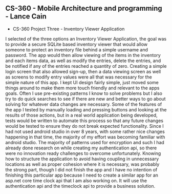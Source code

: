 ## CS-360 - Mobile Architecture and programming - Lance Cain

* CS-360 Project Three - Inventory Viewer Application


I selected of the three options an Inventory Viewer Application, the goal was to provide a secure SQLite based inventory viewer that would allow someone to protect an inventory file behind a simple username and password.  The app would then allow viewing of the items in the inventory and each items data, as well as modify the entries, delete the entries, and be notified if any of the entries reached a quantity of zero.
Creating a simple login screen that also allowed sign-up, then a data viewing screen as well as screens to modify entry values were all that was necessary for the simple nature of this app.  I kept UI design fairly simple, just moved some things around to make them more touch friendly and relevant to the apps goals.  Often I use pre-existing patterns I know to solve problems but I also try to do quick searches to see if there are new and better ways to go about solving for whatever data changes are necessary.
Some of the features of the app I tested by manually loading and pressing buttons and looking at the results of those actions, but in a real world application being developed, tests would be written to automate this process so that any future changes would be tested to ensure they do not break expected functionality.
Since I had not used android studio in over 8 years, with some rather nice changes happening in that time, the majority of my effort was becoming familiar with android studio.  The majority of patterns used for encryption and such I had already done research on while creating my authentication api, so there were no innovation ready challenges to overcome unfortunately.
Knowing how to structure the application to avoid having coupling in unnecessary locations as well as proper cohesion where it is necessary, was probably the strong part, though I did not finish the app and I have no intention of finishing this particular app because I need to create a similar app for an asp.net core time clock api that I am also working on.  It will use the authentication api and the timeclock api to provide a business solution.
